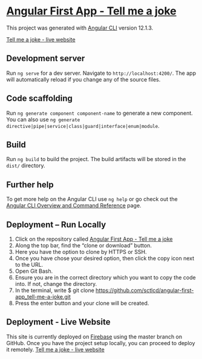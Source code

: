 # [Angular First App - Tell me a joke](https://sctlcd-angular-first-app.web.app/)

This project was generated with [Angular CLI](https://github.com/angular/angular-cli) version 12.1.3.

[Tell me a joke - live website](https://sctlcd-angular-first-app.web.app/)

## Development server

Run `ng serve` for a dev server. Navigate to `http://localhost:4200/`. The app will automatically reload if you change any of the source files.

## Code scaffolding

Run `ng generate component component-name` to generate a new component. You can also use `ng generate directive|pipe|service|class|guard|interface|enum|module`.

## Build

Run `ng build` to build the project. The build artifacts will be stored in the `dist/` directory.

## Further help

To get more help on the Angular CLI use `ng help` or go check out the [Angular CLI Overview and Command Reference](https://angular.io/cli) page.

## Deployment – Run Locally

1. Click on the repository called [Angular First App - Tell me a joke](https://github.com/sctlcd/angular-first-app_tell-me-a-joke)
2. Along the top bar, find the “clone or download” button.
3. Here you have the option to clone by HTTPS or SSH.
4. Once you have chose your desired option, then click the copy icon next to the URL.
5. Open Git Bash.
6. Ensure you are in the correct directory which you want to copy the code into. If not, change the directory.
7. In the terminal, write $ git clone https://github.com/sctlcd/angular-first-app_tell-me-a-joke.git
8. Press the enter button and your clone will be created.

## Deployment - Live Website

This site is currently deployed on [Firebase](https://firebase.google.com/) using the master branch on GitHub. Once you have the project setup locally, you can proceed to deploy it remotely.
[Tell me a joke - live website](https://sctlcd-angular-first-app.web.app/)

